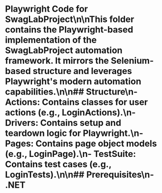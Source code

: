# Playwright Code for SwagLabProject\n\nThis folder contains the Playwright-based implementation of the SwagLabProject automation framework. It mirrors the Selenium-based structure and leverages Playwright's modern automation capabilities.\n\n## Structure\n- **Actions**: Contains classes for user actions (e.g., LoginActions).\n- **Drivers**: Contains setup and teardown logic for Playwright.\n- **Pages**: Contains page object models (e.g., LoginPage).\n- **TestSuite**: Contains test cases (e.g., LoginTests).\n\n## Prerequisites\n- .NET